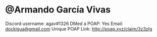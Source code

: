 # @Armando García Vivas

Discord username: agav#1326
DMed a POAP: Yes
Email: dockigua@gmail.com
Unique POAP Link: http://poap.xyz/claim/3z3zlg